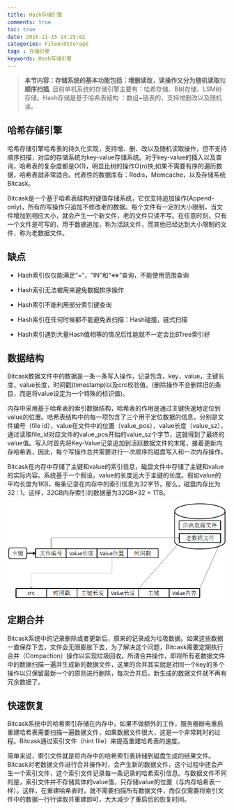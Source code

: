 ```yaml
---
title: Hash存储引擎
comments: true
toc: true
date: 2016-11-15 14:25:02
categories: FileAndStorage
tags : 存储引擎
keywords: Hash存储引擎
---
```


>**本节内容：**存储系统的基本功能包括：增删读改，读操作又分为**随机读取**和**顺序扫描**, 目前单机系统的存储引擎主要有：哈希存储、B树存储、LSM树存储。Hash存储是基于哈希表结构 ：数组+链表的，支持增删改以及随机读。


<!-- more -->



## 哈希存储引擎

哈希存储引擎哈希表的持久化实现，支持增、删、改以及随机读取操作，但不支持顺序扫描，对应的存储系统为key-value存储系统。对于key-value的插入以及查询，哈希表的复杂度都是O(1)，明显比树的操作O(n)快,如果不需要有序的遍历数据，哈希表就非常适合。代表性的数据库有：Redis，Memcache，以及存储系统Bitcask。

Bitcask是一个基于哈希表结构的键值存储系统，它仅支持追加操作(Append-only)，所有的写操作只追加不修改老的数据。每个文件有一定的大小限制，当文件增加到相应大小，就会产生一个新文件，老的文件只读不写。在任意时刻，只有一个文件是可写的，用于数据追加，称为活跃文件，而其他已经达到大小限制的文件，称为老数据文件。

## 缺点

- Hash索引仅仅能满足“=”，“IN”和“<=>”查询，不能使用范围查询

- Hash索引无法被用来避免数据排序操作

- Hash索引不能利用部分索引键查询

- Hash索引在任何时候都不能避免表扫描：Hash碰撞，链式扫描

- Hash索引遇到大量Hash值相等的情况后性能就不一定会比BTree索引好

## 数据结构

Bitcask数据文件中的数据是一条一条写入操作，记录包含，key，value，主键长度，value长度，时间戳(timestamp)以及crc校验值。(删除操作不会删除旧的条目，而是将value设定为一个特殊的标识值)。

内存中采用基于哈希表的索引数据结构，哈希表的作用是通过主键快速地定位到value的位置。哈希表结构中的每一项包含了三个用于定位数据的信息，分别是文件编号（file id），value在文件中的位置（value_pos），value长度（value_sz），通过读取file_id对应文件的value_pos开始的value_sz个字节，这就得到了最终的value值。写入时首先将Key-Value记录追加到活跃数据文件的末尾，接着更新内存哈希表，因此，每个写操作总共需要进行一次顺序的磁盘写入和一次内存操作。

Bitcask在内存中存储了主键和value的索引信息，磁盘文件中存储了主键和value的实际内容。系统基于一个假设，value的长度远大于主键的长度。假如value的平均长度为1KB，每条记录在内存中的索引信息为32字节，那么，磁盘内存比为32 : 1。这样，32GB内存索引的数据量为32GB×32 = 1TB。


![BitCask数据结构](/resource/blog/2016-11/bitcask.bmp)

## 定期合并

Bitcask系统中的记录删除或者更新后，原来的记录成为垃圾数据。如果这些数据一直保存下去，文件会无限膨胀下去，为了解决这个问题，Bitcask需要定期执行合并（Compaction）操作以实现垃圾回收。所谓合并操作，即将所有老数据文件中的数据扫描一遍并生成新的数据文件，这里的合并其实就是对同一个key的多个操作以只保留最新一个的原则进行删除，每次合并后，新生成的数据文件就不再有冗余数据了。

## 快速恢复

Bitcask系统中的哈希索引存储在内存中，如果不做额外的工作，服务器断电重启重建哈希表需要扫描一遍数据文件，如果数据文件很大，这是一个非常耗时的过程。Bitcask通过索引文件（hint file）来提高重建哈希表的速度。

简单来说，索引文件就是将内存中的哈希索引表转储到磁盘生成的结果文件。Bitcask对老数据文件进行合并操作时，会产生新的数据文件，这个过程中还会产生一个索引文件，这个索引文件记录每一条记录的哈希索引信息。与数据文件不同的是，索引文件并不存储具体的value值，只存储value的位置（与内存哈希表一样）。这样，在重建哈希表时，就不需要扫描所有数据文件，而仅仅需要将索引文件中的数据一行行读取并重建即可，大大减少了重启后的恢复时间。
